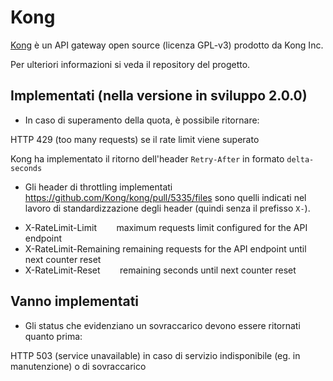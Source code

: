 # Kong

[Kong](https://github.com/Kong/kong) è un API gateway open source (licenza GPL-v3) prodotto da Kong Inc.

Per ulteriori informazioni si veda il repository del progetto.

## Implementati (nella versione in sviluppo 2.0.0)

 * In caso di superamento della quota, è possibile ritornare:

HTTP 429 (too many requests) se il rate limit viene superato

Kong ha implementato il ritorno dell'header `Retry-After` in formato `delta-seconds`

 * Gli header di throttling implementati https://github.com/Kong/kong/pull/5335/files sono quelli
   indicati nel lavoro di standardizzazione degli header (quindi senza il prefisso `X-`).

  - X-RateLimit-Limit 	        maximum requests limit configured for the API endpoint
  - X-RateLimit-Remaining	remaining requests for the API endpoint until next counter reset
  - X-RateLimit-Reset 	        remaining seconds until next counter reset

## Vanno implementati

* Gli status che evidenziano un sovraccarico devono essere ritornati quanto prima:

HTTP 503 (service unavailable) in caso di servizio indisponibile (eg. in manutenzione) o di sovraccarico
